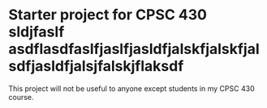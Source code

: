 # Starter project for CPSC 430 sldjfaslf asdflasdfaslfjaslfjasldfjalskfjalskfjalsdfjasldfjalsjfalskjflaksdf

This project will not be useful to anyone except students in my CPSC 430 course.  
